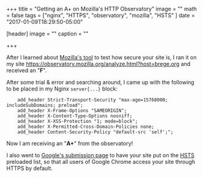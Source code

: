 +++
title = "Getting an A+ on Mozilla's HTTP Observatory"
image = ""
math = false
tags = ["nginx", "HTTPS", "observatory", "mozilla", "HSTS"
]
date = "2017-01-09T18:29:50-05:00"

[header]
image = ""
caption = ""

+++

After I learned about [Mozilla's tool](https://github.com/mozilla/http-observatory) to test how secure your site is, I ran it on my site https://observatory.mozilla.org/analyze.html?host=brege.org and received an "**F**".  <!--more-->

After some trial & error and searching around, I came up with the following to be placed in my Nginx `server{...}` block:

``` nginx
    add_header Strict-Transport-Security "max-age=15768000; includeSubDomains; preload";
    add_header X-Frame-Options "SAMEORIGIN";
    add_header X-Content-Type-Options nosniff;
    add_header X-XSS-Protection "1; mode=block";
    add_header X-Permitted-Cross-Domain-Policies none;
    add_header Content-Security-Policy "default-src 'self';";

```

Now I am receiving an "**A+**" from the observatory!

I also went to [Google's submission page](https://hstspreload.org/) to have your site put on the [HSTS](https://en.wikipedia.org/wiki/HTTP_Strict_Transport_Security) preloaded list, so that all users of Google Chrome access your site through HTTPS by default.
